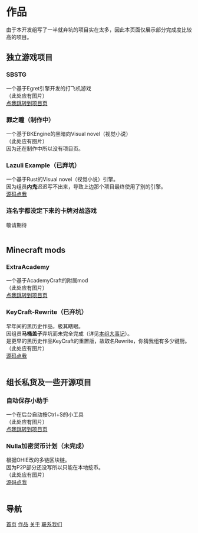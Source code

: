 # 作品
由于本开发组写了一半就弃坑的项目实在太多，因此本页面仅展示部分完成度比较高的项目。

## 独立游戏项目

### SBSTG
一个基于Egret引擎开发的打飞机游戏<br>
（此处应有图片）<br>
[点我跳转到项目页](/sbstg.md)<br>

### 罪之瞳（制作中）
一个基于BKEngine的黑暗向Visual novel（视觉小说）<br>
（此处应有图片）<br>
因为还在制作中所以没有项目页。<br>

### Lazuli Example（已弃坑）
一个基于Rust的Visual novel（视觉小说）引擎。<br>
因为组员**内鬼**迟迟写不出来，导致上边那个项目最终使用了别的引擎。<br>
[源码点我](https://github.com/NullaDev/lazuli-example)<br>

### 连名字都没定下来的卡牌对战游戏
敬请期待<br>
<br>

## Minecraft mods

### ExtraAcademy
一个基于AcademyCraft的附属mod<br>
（此处应有图片）<br>
[点我跳转到项目页](/exac.md)<br>

### KeyCraft-Rewrite（已弃坑）
早年间的黑历史作品，极其瞎眼。<br>
因组员**马桶盖子**弃坑而未完全完成（详见[本组大事记](../about/index.md)）。<br>
是更早的黑历史作品KeyCraft的重置版，故取名Rewrite，你猜我组有多少键厨。<br>
（此处应有图片）<br>
[源码点我](https://github.com/NullaDev/KeyCraft-Rewrite)<br>
<br>

## 组长私货及一些开源项目

### 自动保存小助手
一个在后台自动按Ctrl+S的小工具<br>
（此处应有图片）<br>
[点我跳转到项目页](/autosavebot.md)<br>

### Nulla加密货币计划（未完成）
根据OHIE改的多链区块链。<br>
因为P2P部分还没写所以只能在本地挖币。<br>
（此处应有图片）<br>
[源码点我](https://github.com/Kanbe-Kotori/MCB)<br>
<br>

## 导航
[首页](../index.md)	[作品](../products/index.md)	[关于](../about/index.md)	[联系我们](../about/contact.md)